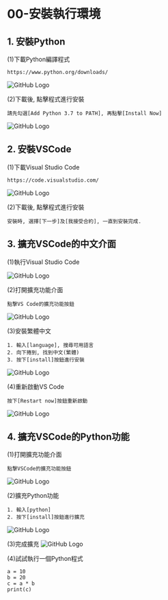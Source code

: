 # 00-安裝執行環境

## 1. 安裝Python

(1)下載Python編譯程式
```
https://www.python.org/downloads/
```

![GitHub Logo](/imgs/1-1.jpg)

(2)下載後, 點擊程式進行安裝
```
請先勾選[Add Python 3.7 to PATH], 再點擊[Install Now]
```
![GitHub Logo](/imgs/1-2.jpg)



## 2. 安裝VSCode
(1)下載Visual Studio Code
```
https://code.visualstudio.com/
```

![GitHub Logo](/imgs/2-1.jpg)

(2)下載後, 點擊程式進行安裝
```
安裝時, 選擇[下一步]及[我接受合約], 一直到安裝完成.
```


## 3. 擴充VSCode的中文介面
(1)執行Visual Studio Code

![GitHub Logo](/imgs/3-1.jpg)

(2)打開擴充功能介面
```
點撃VS Code的擴充功能按鈕
```
![GitHub Logo](/imgs/3-2.jpg)

(3)安裝繁體中文
```
1. 輸入[language], 搜尋可用語言
2. 向下捲到, 找到中文(繁體)
3. 按下[install]按鈕進行安裝
```
![GitHub Logo](/imgs/3-3.jpg)

(4)重新啟動VS Code
```
按下[Restart now]按鈕重新啟動
```
![GitHub Logo](/imgs/3-4.jpg)



## 4. 擴充VSCode的Python功能
(1)打開擴充功能介面
```
點撃VSCode的擴充功能按鈕
```
![GitHub Logo](/imgs/4-1.jpg)

(2)擴充Python功能
```
1. 輸入[python]
2. 按下[install]按鈕進行擴充
```
![GitHub Logo](/imgs/4-2.jpg)

(3)完成擴充
![GitHub Logo](/imgs/4-3.jpg)

(4)試試執行一個Python程式
```
a = 10
b = 20
c = a * b
print(c)
```